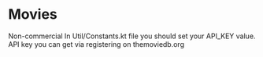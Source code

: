 # Movies
Non-commercial 
In Util/Constants.kt file you should set your API_KEY value. 
API key you can get via registering on themoviedb.org
